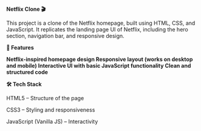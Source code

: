 **Netflix Clone 🎬**

This project is a clone of the Netflix homepage, built using HTML, CSS, and JavaScript.
It replicates the landing page UI of Netflix, including the hero section, navigation bar, and responsive design.

**🚀 Features**

**Netflix-inspired homepage design
Responsive layout (works on desktop and mobile)
Interactive UI with basic JavaScript functionality
Clean and structured code**

**🛠️ Tech Stack**

HTML5 – Structure of the page

CSS3 – Styling and responsiveness

JavaScript (Vanilla JS) – Interactivity

